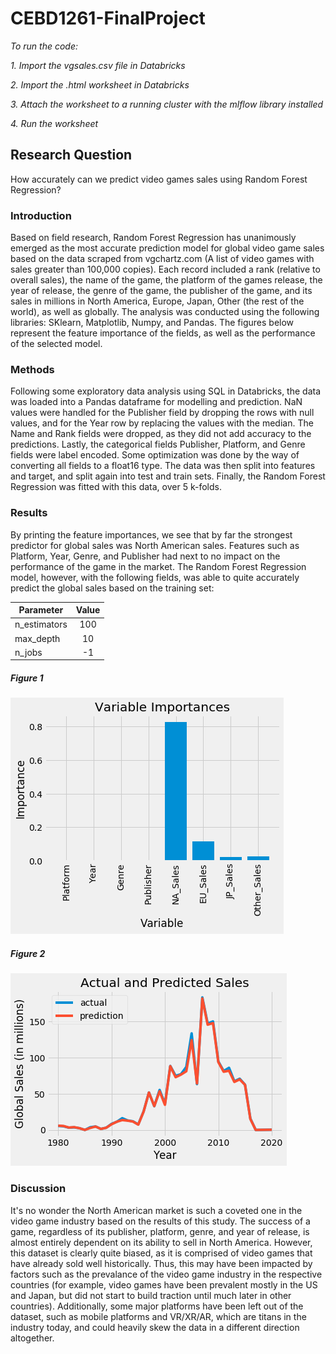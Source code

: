# CEBD1261-FinalProject

*To run the code:*

*1. Import the vgsales.csv file in Databricks*

*2. Import the .html worksheet in Databricks*

*3. Attach the worksheet to a running cluster with the mlflow library installed*

*4. Run the worksheet*

## Research Question

How accurately can we predict video games sales using Random Forest Regression?

### Introduction

Based on field research, Random Forest Regression has unanimously emerged as the most accurate prediction model for global video game sales based on the data scraped from vgchartz.com (A list of video games with sales greater than 100,000 copies). Each record included a rank (relative to overall sales), the name of the game, the platform of the games release, the year of release, the genre of the game, the publisher of the game, and its sales in millions in North America, Europe, Japan, Other (the rest of the world), as well as globally. The analysis was conducted using the following libraries: SKlearn, Matplotlib, Numpy, and Pandas. The figures below represent the feature importance of the fields, as well as the performance of the selected model.

### Methods

Following some exploratory data analysis using SQL in Databricks, the data was loaded into a Pandas dataframe for modelling and prediction. NaN values were handled for the Publisher field by dropping the rows with null values, and for the Year row by replacing the values with the median. The Name and Rank fields were dropped, as they did not add accuracy to the predictions. Lastly, the categorical fields Publisher, Platform, and Genre fields were label encoded. Some optimization was done by the way of converting all fields to a float16 type. The data was then split into features and target, and split again into test and train sets. Finally, the Random Forest Regression was fitted with this data, over 5 k-folds. 


### Results

By printing the feature importances, we see that by far the strongest predictor for global sales was North American sales. Features such as Platform, Year, Genre, and Publisher had next to no impact on the performance of the game in the market.
The Random Forest Regression model, however, with the following fields, was able to quite accurately predict the global sales based on the training set:

| Parameter     | Value         |
| ------------- |:-------------:|
| n_estimators  | 100           |
| max_depth     | 10            |
| n_jobs        | -1            |

##### Figure 1
![Figure 1](https://github.com/JingwenCao/CEBD1261-FinalProject/blob/master/08161862-91c6-44d1-afa0-14b1f235ab62.png)

##### Figure 2
![Figure 2](https://github.com/JingwenCao/CEBD1261-FinalProject/blob/master/ec3e9fc2-410a-4ee1-95c8-092310ebabe5.png)

### Discussion
It's no wonder the North American market is such a coveted one in the video game industry based on the results of this study. The success of a game, regardless of its publisher, platform, genre, and year of release, is almost entirely dependent on its ability to sell in North America. However, this dataset is clearly quite biased, as it is comprised of video games that have already sold well historically. Thus, this may have been impacted by factors such as the prevalance of the video game industry in the respective countries (for example, video games have been prevalent mostly in the US and Japan, but did not start to build traction until much later in other countries). Additionally, some major platforms have been left out of the dataset, such as mobile platforms and VR/XR/AR, which are titans in the industry today, and could heavily skew the data in a different direction altogether.
